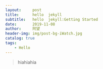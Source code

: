 ```yaml
---
layout:     post
title:      hello  jekyll
subtitle:   hello  jekyll:Getting Started
date:       2019-11-08
author:     阿望
header-img: img/post-bg-iWatch.jpg
catalog: true
tags:
    - Hello
---
```


> hiahiahia
